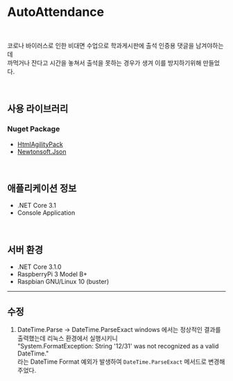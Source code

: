 # AutoAttendance

<br>

코로나 바이러스로 인한 비대면 수업으로 학과게시판에 출석 인증용 댓글을 남겨야하는데  
까먹거나 잔다고 시간을 놓쳐서 출석을 못하는 경우가 생겨 이를 방지하기위해 만들었다.

<br>

## 사용 라이브러리
### Nuget Package
- [HtmlAgilityPack](https://html-agility-pack.net)  
- [Newtonsoft.Json](https://www.newtonsoft.com/json)

<br>

## 애플리케이션 정보
- .NET Core 3.1
- Console Application

<br>

## 서버 환경
- .NET Core 3.1.0
- RaspberryPi 3 Model B+
- Raspbian GNU/Linux 10 (buster)

--------------------------------------------------------

## 수정

1.  DateTime.Parse -> DateTime.ParseExact
    windows 에서는 정상적인 결과를 출력했는데 리눅스 환경에서 실행시키니  
    "System.FormatException: String '12/31' was not recognized as a valid DateTime."  
    라는 DateTime Format 예외가 발생하여 `DateTime.ParseExact` 메서드로 변경해주었다.
